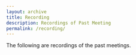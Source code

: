 ```yaml
---
layout: archive
title: Recording
description: Recordings of Past Meeting
permalink: /recording/
---
```


The following are recordings of the past meetings.
